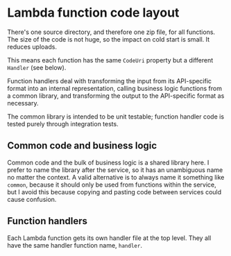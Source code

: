 # Lambda function code layout

There's one source directory, and therefore one zip file, for all functions.
The size of the code is not huge, so the impact on cold start is small.
It reduces uploads.

This means each function has the same `CodeUri` property but a different `Handler` (see below).

Function handlers deal with transforming the input from its API-specific format into an internal representation, calling business logic functions from a common library, and transforming the output to the API-specific format as necessary.

The common library is intended to be unit testable; function handler code is tested purely through integration tests.

## Common code and business logic

Common code and the bulk of business logic is a shared library here.
I prefer to name the library after the service, so it has an unambiguous name no matter the context.
A valid alternative is to always name it something like `common`, because it should only be used from functions within the service, but I avoid this because copying and pasting code between services could cause confusion.

## Function handlers

Each Lambda function gets its own handler file at the top level.
They all have the same handler function name, `handler`.
